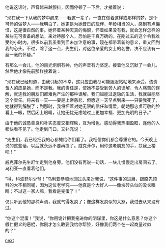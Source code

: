 
他说这话时，声音越来越颤抖，因而停顿了一下后，才接着说：

“现在我一下从我的梦中醒来——我这一辈子，一直在做着这样或那样的梦，是个可怜的做梦人——我明白了，她更是为她昔日的玩伴、年龄相当的人，感到有点悔恨，这是很自然的事。她怀着某种天真的悔恨，怀着如果没有我，就会怎样怎样的某些无可责备的想法，来对待那个人，恐怕是千真万确的。在刚过去的这个令我难受的小时内，很多以前我虽看到但未加注意的事，现在都带着新的意义，重又回到我的心头。不过，除了这一点，先生们，对这位亲爱的女士的名誉，决不应该有一丝一毫的怀疑。”

有那么一会儿，他的目光炯炯有神，他的声音有力坚定。接着他又沉默了一会儿，然后他才像先前那样接着说：

“现在我已经知道，由我引起的不幸，这只应由我尽可能服服帖帖地来承受。该责备人的应是她，而不是我。我的责任是，使她不要受到旁人的误解，令人痛苦的误解，就连我的朋友们都难免产生的那种误解。我们越能过退隐的生活，我就越能尽这个责任。将来有一天——要是上帝慈悲，但愿这一天早点到来——只要我死了，她就得到解脱了；到那时，我将怀着对她无限的信任和情爱，朝她那忠贞可敬的脸看上一眼，然后闭上眼睛，让她无忧无虑地过上更加幸福、更加光明的日子。”

由于他的诚恳善良和朴实态度交相辉映，互为增色，感动得我热泪盈眶，连他的人都快看不见了。他走到门口，又补充说：

“先生们，我已经把我的心都摊给你们看了。我相信你们都会尊重它的。今天晚上说的这些话，以后就永远不要再提了。威克菲尔，用你这老朋友的手，扶我上楼吧！”

威克菲尔先生赶忙走到他身旁。他们没有再说一句话，一块儿慢慢走出房间去了。乌利亚一直看着他们。

“得，科波菲尔少爷！”乌利亚恭顺地回过头来对我说，“这件事的进展，跟原先预料的大不相同呢，因为这位老学究——他真是个大好人——像块砖头似的没长眼睛；不过这一家人嘛，我看是完蛋了！”

仅只听到他的那种声调，我就气得发疯了；像这样发疯似的大怒，我过去从来没有过。

“你这个混蛋！”我说，“你用诡计把我拖进你的阴谋里，你这是什么意思？你这个假仁假义的恶棍，你刚才怎么敢要我给你帮腔，好像我们两个在一起商量过似的？”

[next](page548)